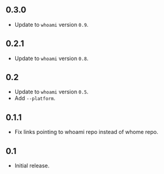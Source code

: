 ## 0.3.0
* Update to `whoami` version `0.9`.

## 0.2.1
* Update to `whoami` version `0.8`.

## 0.2
* Update to `whoami` version `0.5`.
* Add `--platform`.

## 0.1.1
* Fix links pointing to whoami repo instead of whome repo.

## 0.1
* Initial release.
